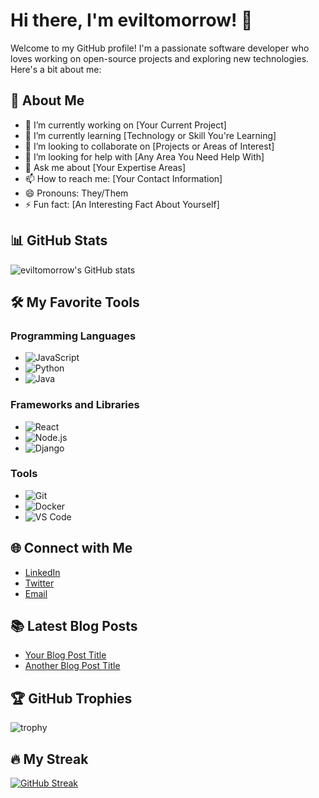 # Hi there, I'm eviltomorrow! 👋

Welcome to my GitHub profile! I'm a passionate software developer who loves working on open-source projects and exploring new technologies. Here's a bit about me:

## 🚀 About Me

- 🔭 I’m currently working on [Your Current Project]
- 🌱 I’m currently learning [Technology or Skill You're Learning]
- 👯 I’m looking to collaborate on [Projects or Areas of Interest]
- 🤔 I’m looking for help with [Any Area You Need Help With]
- 💬 Ask me about [Your Expertise Areas]
- 📫 How to reach me: [Your Contact Information]
- 😄 Pronouns: They/Them
- ⚡ Fun fact: [An Interesting Fact About Yourself]

## 📊 GitHub Stats

![eviltomorrow's GitHub stats](https://github-readme-stats.vercel.app/api?username=eviltomorrow&show_icons=true&theme=radical)

## 🛠️ My Favorite Tools

### Programming Languages
- ![JavaScript](https://img.shields.io/badge/-JavaScript-333333?style=flat&logo=javascript)
- ![Python](https://img.shields.io/badge/-Python-333333?style=flat&logo=python)
- ![Java](https://img.shields.io/badge/-Java-333333?style=flat&logo=java)

### Frameworks and Libraries
- ![React](https://img.shields.io/badge/-React-333333?style=flat&logo=react)
- ![Node.js](https://img.shields.io/badge/-Node.js-333333?style=flat&logo=node.js)
- ![Django](https://img.shields.io/badge/-Django-333333?style=flat&logo=django)

### Tools
- ![Git](https://img.shields.io/badge/-Git-333333?style=flat&logo=git)
- ![Docker](https://img.shields.io/badge/-Docker-333333?style=flat&logo=docker)
- ![VS Code](https://img.shields.io/badge/-VS%20Code-333333?style=flat&logo=visual-studio-code)

## 🌐 Connect with Me

- [LinkedIn](https://www.linkedin.com/in/yourprofile)
- [Twitter](https://twitter.com/yourprofile)
- [Email](mailto:your.email@example.com)

## 📚 Latest Blog Posts

<!-- BLOG-POST-LIST:START -->
- [Your Blog Post Title](https://yourblog.com/post-title)
- [Another Blog Post Title](https://yourblog.com/another-post-title)
<!-- BLOG-POST-LIST:END -->

## 🏆 GitHub Trophies

![trophy](https://github-profile-trophy.vercel.app/?username=eviltomorrow&theme=monokai)

## 🔥 My Streak

[![GitHub Streak](https://github-readme-streak-stats.herokuapp.com/?user=eviltomorrow&theme=dark)](https://git.io/streak-stats)

